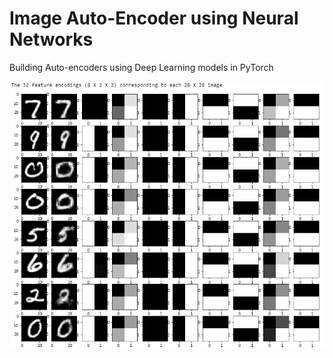 # Image Auto-Encoder using Neural Networks
Building Auto-encoders using Deep Learning models in PyTorch 


![Results](https://github.com/shreyanshchordia/image_auto_encoder/blob/master/convolutional_image_encoder/Screenshot%20(2).png?raw=true)
